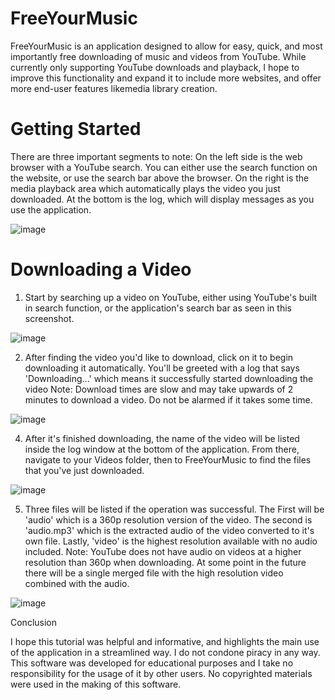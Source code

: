 # FreeYourMusic
FreeYourMusic is an application designed to allow for easy, quick, and most importantly free downloading of music and videos from YouTube. 
While currently only supporting YouTube downloads and playback, I hope to improve this functionality and expand it to include more websites, and offer more end-user features likemedia library creation.

# Getting Started
There are three important segments to note: 
On the left side is the web browser with a YouTube search. You can either use the search function on the website, or use the search bar above the browser. 
On the right is the media playback area which automatically plays the video you just downloaded. 
At the bottom is the log, which will display messages as you use the application.

![image](https://github.com/user-attachments/assets/800dd208-c4e7-4b8e-865b-f08947549d41)
# Downloading a Video
1. Start by searching up a video on YouTube, either using YouTube's built in search function, or the application's search bar as seen in this screenshot.

![image](https://github.com/user-attachments/assets/008e0e6e-a03e-4b36-bd8e-42c2465900f1)

2. After finding the video you'd like to download, click on it to begin downloading it automatically. You'll be greeted with a log that says 'Downloading...' which means it successfully started downloading the video
Note: Download times are slow and may take upwards of 2 minutes to download a video. Do not be alarmed if it takes some time.

![image](https://github.com/user-attachments/assets/2757f440-bc39-4515-b2e9-9fa5f81b9a07)

4. After it's finished downloading, the name of the video will be listed inside the log window at the bottom of the application. From there, navigate to your Videos folder, then to FreeYourMusic to find the files that you've just downloaded.

![image](https://github.com/user-attachments/assets/7e421236-3d64-4ba4-a46a-dba8963b91ec)

5. Three files will be listed if the operation was successful. The First will be 'audio' which is a 360p resolution version of the video. The second is 'audio.mp3' which is the extracted audio of the video converted to it's own file. Lastly, 'video' is the highest resolution available with no audio included.
   Note: YouTube does not have audio on videos at a higher resolution than 360p when downloading. At some point in the future there will be a single merged file with the high resolution video combined with the audio.

![image](https://github.com/user-attachments/assets/930ed13e-f67d-4149-af13-d319a83dfb6e)

Conclusion

I hope this tutorial was helpful and informative, and highlights the main use of the application in a streamlined way.
I do not condone piracy in any way. This software was developed for educational purposes and I take no responsibility for the usage of it by other users.
No copyrighted materials were used in the making of this software.
